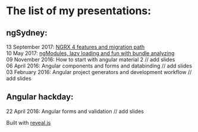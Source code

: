 # The list of my presentations:

## ngSydney:  

13 September 2017: [NGRX 4 features and migration path](https://kuncevic.github.io/presentations/ngrx-4-features-and-migration-path.html)  
10 May 2017: [ngModules, lazy loading and fun with bundle analyzing](https://kuncevic.github.io/presentations/ng-modules-lazy-loading-and-fun-with-bundle-analyzing.html)  
09 November 2016: How to start with angular material 2 // add slides  
06 April 2016: Angular components and forms and databinding	// add slides  
03 February 2016: Angular project generators and development workflow // add slides

## Angular hackday:  

22 April 2016: Angular forms and validation // add slides

Built with [reveal.js](https://github.com/hakimel/reveal.js)
